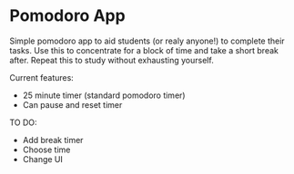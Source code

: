 # Pomodoro App


Simple pomodoro app to aid students (or realy anyone!) to complete their tasks. Use this to concentrate for a block of time and take a short break after. Repeat this to study without exhausting yourself.

Current features:
* 25 minute timer (standard pomodoro timer)
* Can pause and reset timer

TO DO:
* Add break timer
* Choose time
* Change UI


